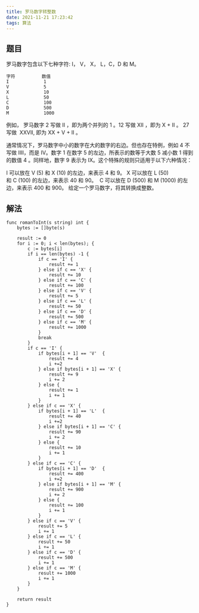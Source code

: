 ```yaml
---
title: 罗马数字转整数
date: 2021-11-21 17:23:42
tags: 算法
---
```


## 题目

罗马数字包含以下七种字符: I， V， X， L，C，D 和 M。
<!--more-->
```
字符          数值
I             1
V             5
X             10
L             50
C             100
D             500
M             1000
```
例如， 罗马数字 2 写做 II ，即为两个并列的 1 。12 写做 XII ，即为 X + II 。 27 写做  XXVII, 即为 XX + V + II 。

通常情况下，罗马数字中小的数字在大的数字的右边。但也存在特例，例如 4 不写做 IIII，而是 IV。数字 1 在数字 5 的左边，所表示的数等于大数 5 减小数 1 得到的数值 4 。同样地，数字 9 表示为 IX。这个特殊的规则只适用于以下六种情况：

I 可以放在 V (5) 和 X (10) 的左边，来表示 4 和 9。
X 可以放在 L (50) 和 C (100) 的左边，来表示 40 和 90。 
C 可以放在 D (500) 和 M (1000) 的左边，来表示 400 和 900。
给定一个罗马数字，将其转换成整数。


## 解法

```
func romanToInt(s string) int {
    bytes := []byte(s)

	result := 0
	for i := 0; i < len(bytes); {
		c := bytes[i]
		if i == len(bytes) -1 {
			if c == 'I' {
				result += 1
			} else if c == 'X' {
				result += 10
			} else if c == 'C' {
				result += 100
			} else if c == 'V' {
				result += 5
			} else if c == 'L' {
				result += 50
			} else if c == 'D' {
				result += 500
			} else if c == 'M' {
				result += 1000
			}
			break
		}
		if c == 'I' {
			if bytes[i + 1] == 'V'  {
				result += 4
				i +=2
			} else if bytes[i + 1] == 'X' {
				result += 9
				i += 2
			} else {
				result += 1
				i += 1
			}
		} else if c == 'X' {
			if bytes[i + 1] == 'L'  {
				result += 40
				i +=2
			} else if bytes[i + 1] == 'C' {
				result += 90
				i += 2
			} else {
				result += 10
				i += 1
			}
		} else if c == 'C' {
			if bytes[i + 1] == 'D'  {
				result += 400
				i +=2
			} else if bytes[i + 1] == 'M' {
				result += 900
				i += 2
			} else {
				result += 100
				i += 1
			}
		} else if c == 'V' {
			result += 5
			i += 1
		} else if c == 'L' {
			result += 50
			i += 1
		} else if c == 'D' {
			result += 500
			i += 1
		} else if c == 'M' {
			result += 1000
			i += 1
		}
	}

	return result
}
```
